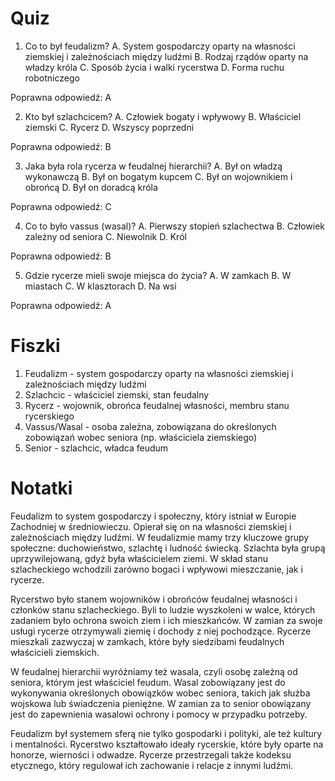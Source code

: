  # Quiz

1. Co to był feudalizm?
A. System gospodarczy oparty na własności ziemskiej i zależnościach między ludźmi
B. Rodzaj rządów oparty na władzy króla
C. Sposób życia i walki rycerstwa
D. Forma ruchu robotniczego

Poprawna odpowiedź: A

2. Kto był szlachcicem?
A. Człowiek bogaty i wpływowy
B. Właściciel ziemski
C. Rycerz
D. Wszyscy poprzedni

Poprawna odpowiedź: B

3. Jaka była rola rycerza w feudalnej hierarchii?
A. Był on władzą wykonawczą
B. Był on bogatym kupcem
C. Był on wojownikiem i obrońcą
D. Był on doradcą króla

Poprawna odpowiedź: C

4. Co to było vassus (wasal)?
A. Pierwszy stopień szlachectwa
B. Człowiek zależny od seniora
C. Niewolnik
D. Król

Poprawna odpowiedź: B

5. Gdzie rycerze mieli swoje miejsca do życia?
A. W zamkach
B. W miastach
C. W klasztorach
D. Na wsi

Poprawna odpowiedź: A

# Fiszki

1. Feudalizm - system gospodarczy oparty na własności ziemskiej i zależnościach między ludźmi
2. Szlachcic - właściciel ziemski, stan feudalny
3. Rycerz - wojownik, obrońca feudalnej własności, membru stanu rycerskiego
4. Vassus/Wasal - osoba zależna, zobowiązana do określonych zobowiązań wobec seniora (np. właściciela ziemskiego)
5. Senior - szlachcic, władca feudum

# Notatki

Feudalizm to system gospodarczy i społeczny, który istniał w Europie Zachodniej w średniowieczu. Opierał się on na własności ziemskiej i zależnościach między ludźmi. W feudalizmie mamy trzy kluczowe grupy społeczne: duchowieństwo, szlachtę i ludność świecką. Szlachta była grupą uprzywilejowaną, gdyż była właścicielem ziemi. W skład stanu szlacheckiego wchodzili zarówno bogaci i wpływowi mieszczanie, jak i rycerze.

Rycerstwo było stanem wojowników i obrońców feudalnej własności i członków stanu szlacheckiego. Byli to ludzie wyszkoleni w walce, których zadaniem było ochrona swoich ziem i ich mieszkańców. W zamian za swoje usługi rycerze otrzymywali ziemię i dochody z niej pochodzące. Rycerze mieszkali zazwyczaj w zamkach, które były siedzibami feudalnych właścicieli ziemskich.

W feudalnej hierarchii wyróżniamy też wasala, czyli osobę zależną od seniora, którym jest właściciel feudum. Wasal zobowiązany jest do wykonywania określonych obowiązków wobec seniora, takich jak służba wojskowa lub świadczenia pieniężne. W zamian za to senior obowiązany jest do zapewnienia wasalowi ochrony i pomocy w przypadku potrzeby.

Feudalizm był systemem sferą nie tylko gospodarki i polityki, ale też kultury i mentalności. Rycerstwo kształtowało ideały rycerskie, które były oparte na honorze, wierności i odwadze. Rycerze przestrzegali także kodeksu etycznego, który regulował ich zachowanie i relacje z innymi ludźmi.